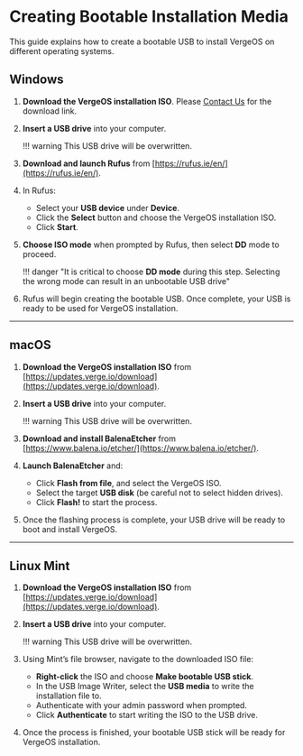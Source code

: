 # Creating Bootable Installation Media

This guide explains how to create a bootable USB to install VergeOS on different operating systems.

## Windows

1. **Download the VergeOS installation ISO**. Please [Contact Us](https://verge.io/contact) for the download link. <!--from [https://updates.verge.io/download](https://updates.verge.io/download).-->

2. **Insert a USB drive** into your computer.

    !!! warning
        This USB drive will be overwritten.

3. **Download and launch Rufus** from [https://rufus.ie/en/](https://rufus.ie/en/).

4. In Rufus:
    - Select your **USB device** under **Device**.
    - Click the **Select** button and choose the VergeOS installation ISO.
    - Click **Start**.

5. **Choose ISO mode** when prompted by Rufus, then select **DD** mode to proceed.

    !!! danger "It is critical to choose **DD mode** during this step. Selecting the wrong mode can result in an unbootable USB drive"

6. Rufus will begin creating the bootable USB. Once complete, your USB is ready to be used for VergeOS installation.

---

## macOS

1. **Download the VergeOS installation ISO** from [https://updates.verge.io/download](https://updates.verge.io/download).


2. **Insert a USB drive** into your computer.

    !!! warning
        This USB drive will be overwritten.

3. **Download and install BalenaEtcher** from [https://www.balena.io/etcher/](https://www.balena.io/etcher/).

4. **Launch BalenaEtcher** and:
    - Click **Flash from file**, and select the VergeOS ISO.
    - Select the target **USB disk** (be careful not to select hidden drives).
    - Click **Flash!** to start the process.

5. Once the flashing process is complete, your USB drive will be ready to boot and install VergeOS.

---

## Linux Mint

1. **Download the VergeOS installation ISO** from [https://updates.verge.io/download](https://updates.verge.io/download).


2. **Insert a USB drive** into your computer.

    !!! warning
        This USB drive will be overwritten.

3. Using Mint’s file browser, navigate to the downloaded ISO file:
    - **Right-click** the ISO and choose **Make bootable USB stick**.
    - In the USB Image Writer, select the **USB media** to write the installation file to.
    - Authenticate with your admin password when prompted.
    - Click **Authenticate** to start writing the ISO to the USB drive.

4. Once the process is finished, your bootable USB stick will be ready for VergeOS installation.